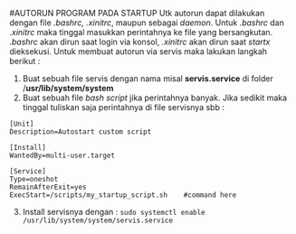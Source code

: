 #AUTORUN PROGRAM PADA STARTUP
Utk autorun dapat dilakukan dengan file *.bashrc, .xinitrc*, maupun sebagai *daemon*. Untuk *.bashrc* dan .*xinitrc* maka tinggal masukkan perintahnya ke file yang bersangkutan. *.bashrc* akan dirun saat login via konsol, *.xinitrc* akan dirun saat *startx* dieksekusi. Untuk membuat autorun via servis maka lakukan langkah berikut :

1. Buat sebuah file servis dengan nama misal **servis.service** di folder /**usr/lib/system/system**
2. Buat sebuah file *bash script* jika perintahnya banyak. Jika sedikit maka tinggal tuliskan saja perintahnya di file servisnya sbb :
 ```
 [Unit]
 Description=Autostart custom script

 [Install]
 WantedBy=multi-user.target

 [Service]
 Type=oneshot
 RemainAfterExit=yes
 ExecStart=/scripts/my_startup_script.sh	#command here
 ```

3. Install servisnya dengan : ```sudo systemctl enable /usr/lib/system/system/servis.service```
